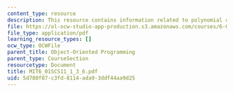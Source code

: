 ```yaml
---
content_type: resource
description: This resource contains information related to polynomial class.
file: https://ol-ocw-studio-app-production.s3.amazonaws.com/courses/6-01sc-introduction-to-electrical-engineering-and-computer-science-i-spring-2011/5d780f87c3fd8114ada93ddf44aa9d25_MIT6_01SCS11_1_3_6.pdf
file_type: application/pdf
learning_resource_types: []
ocw_type: OCWFile
parent_title: Object-Oriented Programming
parent_type: CourseSection
resourcetype: Document
title: MIT6_01SCS11_1_3_6.pdf
uid: 5d780f87-c3fd-8114-ada9-3ddf44aa9d25
---
```

